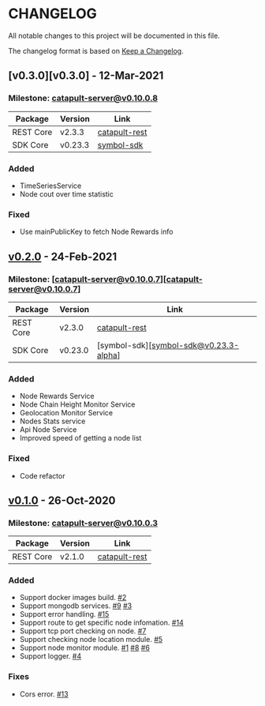# CHANGELOG
All notable changes to this project will be documented in this file.

The changelog format is based on [Keep a Changelog](https://keepachangelog.com/en/1.0.0/).

## [v0.3.0][v0.3.0] - 12-Mar-2021

### Milestone: [catapult-server@v0.10.0.8][catapult-server@v0.10.0.8]

Package  | Version  | Link
---|---|---
REST Core| v2.3.3 | [catapult-rest][catapult-rest@v2.3.3]
SDK Core| v0.23.3 | [symbol-sdk][symbol-sdk@v0.23.3]

### Added
- TimeSeriesService
- Node cout over time statistic

### Fixed
- Use mainPublicKey to fetch Node Rewards info

## [v0.2.0][v0.2.0] - 24-Feb-2021

### Milestone: [catapult-server@v0.10.0.7][catapult-server@v0.10.0.7]

Package  | Version  | Link
---|---|---
REST Core| v2.3.0 | [catapult-rest][catapult-rest@v2.3.3]
SDK Core| v0.23.0 | [symbol-sdk][symbol-sdk@v0.23.3-alpha]

### Added
- Node Rewards Service
- Node Chain Height Monitor Service
- Geolocation Monitor Service
- Nodes Stats service
- Api Node Service
- Improved speed of getting a node list

### Fixed
- Code refactor

## [v0.1.0][v0.1.0] - 26-Oct-2020

### Milestone: [catapult-server@v0.10.0.3](https://github.com/nemtech/catapult-server/releases/tag/v0.10.0.3)

Package  | Version  | Link
---|---|---
REST Core| v2.1.0 | [catapult-rest](https://github.com/nemtech/catapult-rest/releases/tag/v2.1.0)

### Added
- Support docker images build. [#2](https://github.com/nemgrouplimited/symbol-statistics-service/issues/2)
- Support mongodb services. [#9](https://github.com/nemgrouplimited/symbol-statistics-service/issues/9) [#3](https://github.com/nemgrouplimited/symbol-statistics-service/issues/3)
- Support error handling. [#15](https://github.com/nemgrouplimited/symbol-statistics-service/issues/15)
- Support route to get specific node infomation. [#14](https://github.com/nemgrouplimited/symbol-statistics-service/issues/14)
- Support tcp port checking on node. [#7](https://github.com/nemgrouplimited/symbol-statistics-service/issues/7)
- Support checking node location module. [#5](https://github.com/nemgrouplimited/symbol-statistics-service/issues/5)
- Support node monitor module. [#1](https://github.com/nemgrouplimited/symbol-statistics-service/issues/1) [#8](https://github.com/nemgrouplimited/symbol-statistics-service/issues/8) [#6](https://github.com/nemgrouplimited/symbol-statistics-service/issues/6)
- Support logger. [#4](https://github.com/nemgrouplimited/symbol-statistics-service/issues/4)

### Fixes
- Cors error. [#13](https://github.com/nemgrouplimited/symbol-statistics-service/issues/13)


[v0.2.0]: https://github.com/nemfoundation/symbol-statistics-service/releases/tag/v0.2.0
[v0.1.0]: https://github.com/nemfoundation/symbol-statistics-service/releases/tag/v0.1.0

[catapult-server@v0.10.0.8]: https://github.com/nemtech/catapult-server/releases/tag/v0.10.0.8
[symbol-sdk@v0.23.3]: https://www.npmjs.com/package/symbol-sdk/v/0.23.3
[catapult-rest@v2.3.3]: https://github.com/nemtech/catapult-rest/releases/tag/v2.3.3
